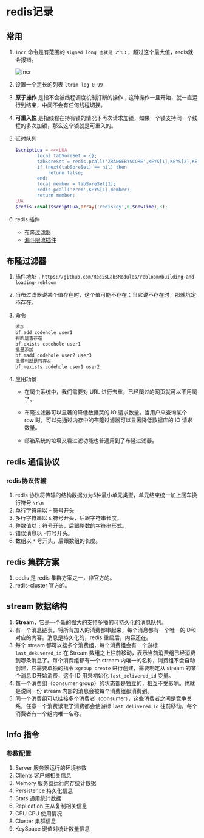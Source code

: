 # redis记录

## 常用

1. `incr` 命令是有范围的 `signed long 也就是 2^63` ，超过这个最大值，redis就会报错。

   ![incr](/Users/machunyu/Documents/GitHub/Mynote/Redis笔记/image/incr.png)

2. 设置一个定长的列表 `ltrim log 0 99`

3. **原子操作** 是指不会被线程调度机制打断的操作；这种操作一旦开始，就一直运行到结束，中间不会有任何线程切换。

4. **可重入性** 是指线程在持有锁的情况下再次请求加锁，如果一个锁支持同一个线程的多次加锁，那么这个锁就是可重入的。

5. 延时队列

   ```php
   $scriptLua = <<<LUA
           local tabSoreSet = {};
           tabSoreSet = redis.pcall('ZRANGEBYSCORE',KEYS[1],KEYS[2],KEYS[3],'limit',0,1);
           if (next(tabSoreSet) == nil) then
               return false;
           end;
           local member = tabSoreSet[1];
           redis.pcall('zrem',KEYS[1],member);
           return member;
   LUA
   $redis->eval($scriptLua,array('rediskey',0,$nowTime),3);
   ```

6. redis 插件

   * [布隆过滤器](https://github.com/RedisLabsModules/rebloom#building-and-loading-rebloom)
   * [漏斗限流插件](https://github.com/brandur/redis-cell)

## 布隆过滤器

1. 插件地址：`https://github.com/RedisLabsModules/rebloom#building-and-loading-rebloom`

2. 当布过滤器说某个值存在时，这个值可能不存在；当它说不存在时，那就坑定不存在。

3. [命令](https://github.com/RedisLabsModules/rebloom/blob/master/docs/Bloom_Commands.md)

   ```html
   添加
   bf.add codehole user1
   判断是否存在
   bf.exists codehole user1
   批量添加
   bf.madd codehole user2 user3
   批量判断是否存在
   bf.mexists codehole user1 user2
   ```

4. 应用场景

   * 在爬虫系统中，我们需要对 URL 进行去重，已经爬过的网页就可以不用爬了。

   * 布隆过滤器可以显著的降低数据哭的 IO 请求数量。当用户来查询某个 row 时，可以先通过内存中的布隆过滤器可以显著降低数据库的 IO 请求数量。

   * 邮箱系统的垃圾又看过滤功能也普通用到了布隆过滤器。

## redis 通信协议

### redis协议传输

1. redis 协议将传输的结构数据分为5种最小单元类型，单元结束统一加上回车换行符号 `\r\n`
2. 单行字符串以 `+` 符号开头
3. 多行字符串以 `$` 符号开头，后跟字符串长度。
4. 整数值以 `:` 符号开头，后跟整数的字符串形式。
5. 错误消息以 `-`符号开头。
6. 数组以 `*` 号开头，后跟数组的长度。

## redis 集群方案

1. codis 是 redis 集群方案之一，非官方的。
2. redis-cluster 官方的。

## stream 数据结构

1.  **Stream**，它是一个新的强大的支持多播的可持久化的消息队列。
2. 有一个消息链表，将所有加入的消费都串起来，每个消息都有一个唯一的ID和对应的内容。消息是持久化的，redis 重启后，内容还在。
3. 每个 stream 都可以挂多个消费组，每个消费组会有一个游标 `last_dekuvered_id` 在 Stream 数组之上往前移动，表示当前消费组已经消费到哪条消息了。每个消费组都有一个 stream 内唯一的名称，消费组不会自动创建，它需要单独的指令 `xgroup create` 进行创建，需要制定从 stream 的某个消息ID开始消费，这个 ID 用来初始化 `last_delivered_id` 变量。
4. 每一个消费组（consumer group）的状态都是独立的，相互不受影响。也就是说同一份 stream 内部的消息会被每个消费组都消费到。
5. 同一个消费组可以挂接多个消费者（consumer），这些消费者之间是竞争关系，任意一个消费读取了消费都会使游标 `last_delivered_id` 往前移动。每个消费者有一个组内唯一名称。

## Info 指令

### 参数配置

1. Server 服务器运行的环境参数
2. Clients 客户端相关信息
3. Memory 服务器运行内存统计数据
4. Persistence 持久化信息
5. Stats 通用统计数据
6. Replication 主从复制相关信息
7. CPU CPU 使用情况
8. Cluster 集群信息
9. KeySpace 键值对统计数量信息

